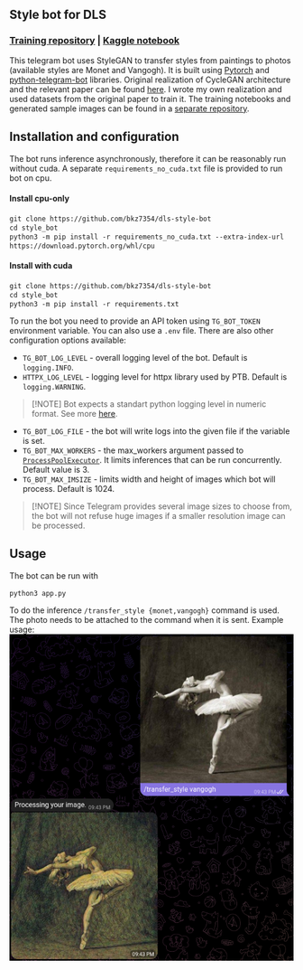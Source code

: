 ## Style bot for DLS
### [Training repository](https://example.com) | [Kaggle notebook](https://www.kaggle.com/code/kb7354/cyclegan/notebook)
This telegram bot uses StyleGAN to transfer styles from paintings to photos (available styles are Monet and Vangogh). 
It is built using [Pytorch](https://pytorch.org/)
and [python-telegram-bot](https://github.com/python-telegram-bot/python-telegram-bot) libraries.
Original realization of CycleGAN architecture
and the relevant paper can be found [here](https://junyanz.github.io/CycleGAN/). I wrote my own realization and used datasets from the original paper to train it. The training notebooks and
generated sample images can be found in a
[separate repository](https://github.com/bkz7354/dls-cyclegan).

## Installation and configuration

The bot runs inference asynchronously, therefore it can be reasonably run without cuda. A separate 
`requirements_no_cuda.txt` file is provided to run
bot on cpu.

#### Install cpu-only
```
git clone https://github.com/bkz7354/dls-style-bot
cd style_bot
python3 -m pip install -r requirements_no_cuda.txt --extra-index-url https://download.pytorch.org/whl/cpu
```
#### Install with cuda
```
git clone https://github.com/bkz7354/dls-style-bot
cd style_bot
python3 -m pip install -r requirements.txt
```


To run the bot you need to provide an API token using `TG_BOT_TOKEN` environment variable.
You can also use a `.env` file. There are also other configuration options available:
- `TG_BOT_LOG_LEVEL` - overall logging level of the bot. Default is `logging.INFO`.
- `HTTPX_LOG_LEVEL` - logging level for httpx library used by PTB. Default is `logging.WARNING`.

> [!NOTE] Bot expects a standart python logging level in numeric format. See more [here](https://docs.python.org/3/library/logging.html#logging-levels).

- `TG_BOT_LOG_FILE` - the bot will write logs into the given file if the variable is set.
- `TG_BOT_MAX_WORKERS` - the max_workers argument passed to [`ProcessPoolExecutor`](https://docs.python.org/3/library/concurrent.futures.html#processpoolexecutor). It limits inferences that can be run concurrently. Default value is 3.
- `TG_BOT_MAX_IMSIZE` - limits width and height of images which bot will process. Default is 1024.

> [!NOTE] Since Telegram provides several image sizes to choose from, the bot will not refuse
huge images if a smaller resolution image can be processed.

## Usage

The bot can be run with
```
python3 app.py 
```
To do the inference `/transfer_style {monet,vangogh}` command is used. The photo needs to be attached to the command when it is sent.
Example usage:
![](/images/example_usage.png)
